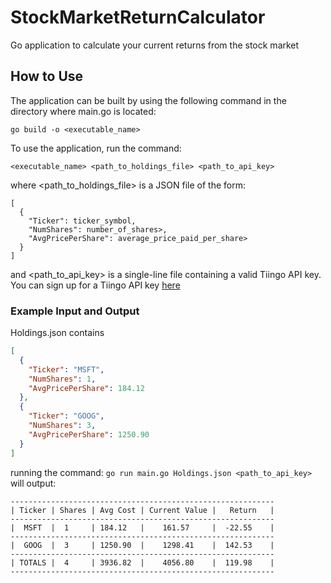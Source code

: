 # StockMarketReturnCalculator
Go application to calculate your current returns from the stock market

## How to Use
The application can be built by using the following command in the directory where main.go is located:
```
go build -o <executable_name>
```

To use the application, run the command:
```
<executable_name> <path_to_holdings_file> <path_to_api_key>
```
where <path_to_holdings_file> is a JSON file of the form:
```
[
  {
    "Ticker": ticker_symbol,
    "NumShares": number_of_shares>,
    "AvgPricePerShare": average_price_paid_per_share>
  }
]
```
and <path_to_api_key> is a single-line file containing a valid Tiingo API key. You can sign up for a Tiingo API key [here](https://api.tiingo.com/ "Tiingo API Homepage")

### Example Input and Output
Holdings.json contains
```JSON
[
  {
    "Ticker": "MSFT",
    "NumShares": 1,
    "AvgPricePerShare": 184.12
  },
  {
    "Ticker": "GOOG",
    "NumShares": 3,
    "AvgPricePerShare": 1250.90
  }
]
```
running the command: ``` go run main.go Holdings.json <path_to_api_key> ``` will output:
```
-----------------------------------------------------------
| Ticker | Shares | Avg Cost | Current Value |   Return   |
-----------------------------------------------------------
|  MSFT  |  1     | 184.12   |    161.57     |  -22.55    |
-----------------------------------------------------------
|  GOOG  |  3     | 1250.90  |    1298.41    |  142.53    |
-----------------------------------------------------------
| TOTALS |  4     | 3936.82  |    4056.80    |  119.98    |
-----------------------------------------------------------
```
